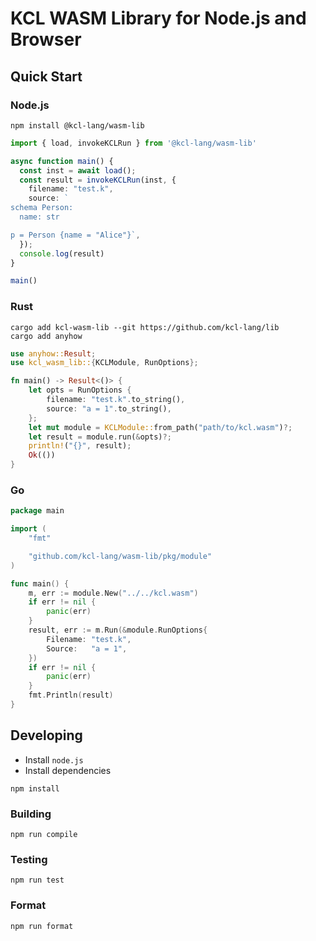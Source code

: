 # KCL WASM Library for Node.js and Browser

## Quick Start

### Node.js

```shell
npm install @kcl-lang/wasm-lib
```

```typescript
import { load, invokeKCLRun } from '@kcl-lang/wasm-lib'

async function main() {
  const inst = await load();
  const result = invokeKCLRun(inst, {
    filename: "test.k",
    source: `
schema Person:
  name: str

p = Person {name = "Alice"}`,
  });
  console.log(result)
}

main()
```

### Rust

```shell
cargo add kcl-wasm-lib --git https://github.com/kcl-lang/lib
cargo add anyhow
```

```rust
use anyhow::Result;
use kcl_wasm_lib::{KCLModule, RunOptions};

fn main() -> Result<()> {
    let opts = RunOptions {
        filename: "test.k".to_string(),
        source: "a = 1".to_string(),
    };
    let mut module = KCLModule::from_path("path/to/kcl.wasm")?;
    let result = module.run(&opts)?;
    println!("{}", result);
    Ok(())
}
```

### Go

```go
package main

import (
	"fmt"

	"github.com/kcl-lang/wasm-lib/pkg/module"
)

func main() {
	m, err := module.New("../../kcl.wasm")
	if err != nil {
		panic(err)
	}
	result, err := m.Run(&module.RunOptions{
		Filename: "test.k",
		Source:   "a = 1",
	})
	if err != nil {
		panic(err)
	}
	fmt.Println(result)
}
```

## Developing

- Install `node.js`
- Install dependencies

```shell
npm install
```

### Building

```shell
npm run compile
```

### Testing

```shell
npm run test
```

### Format

```shell
npm run format
```
